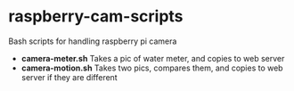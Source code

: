 # raspberry-cam-scripts
Bash scripts for handling raspberry pi camera

- **camera-meter.sh** Takes a pic of water meter, and copies to web server
- **camera-motion.sh** Takes two pics, compares them, and copies to web server if they are different
